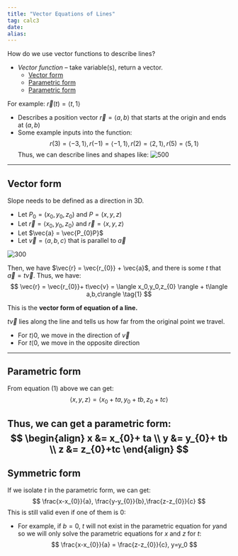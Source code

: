 ```yaml
---
title: "Vector Equations of Lines"
tag: calc3
date: 
alias:
---
```


How do we use vector functions to describe lines?
- *Vector function* – take variable(s), return a vector.
	- [Vector form](Calculus/Vector%20Equations%20of%20Lines.md#Vector%20form)
	- [Parametric form](Calculus/Vector%20Equations%20of%20Lines.md#Parametric%20form)
	- [Parametric form](Calculus/Vector%20Equations%20of%20Lines.md#Parametric%20form)


For example: $\vec{r}(t) = \langle t,1 \rangle$
- Describes a position vector $\vec{r} = \langle a,b\rangle$ that starts at the origin and ends at $(a,b)$
- Some example inputs into the function: $$r(3) = \langle -3,1\rangle, r(-1) = \langle -1,1\rangle, r(2) = \langle 2,1\rangle, r(5)=\langle 5,1\rangle$$
Thus, we can describe lines and shapes like:
![500](Calculus/attachments/Pasted%20image%2020230730003232.png)

---
## Vector form
Slope needs to be defined as a direction in 3D.

- Let $P_{0} = (x_{0}, y_{0}, z_{0})$ and $P=(x,y,z)$
- Let $\vec{r}=\langle x_{0}, y_{0}, z_{0} \rangle$ and $\vec{r} = \langle x,y,z \rangle$
- Let $\vec{a} = \vec{P_{0}P}$
- Let $\vec{v} = \langle a,b,c\rangle$ that is parallel to $\vec{a}$

![300](Calculus/attachments/Pasted%20image%2020230730004200.png)

Then, we have $\vec{r} = \vec{r_{0}} + \vec{a}$, and there is some $t$ that $\vec{a} = t\vec{v}$.
Thus, we have:
$$
\vec{r} = \vec{r_{0}}+ t\vec{v} = \langle x_0,y_0,z_{0} \rangle + t\langle a,b,c\rangle \tag{1}
$$

This is the **vector form of equation of a line.**

$t\vec{v}$ lies along the line and tells us how far from the original point we travel.
- For $t \rangle 0$, we move in the direction of $\vec{v}$
- For $t\langle0$, we move in the opposite direction

---
## Parametric form
From equation $(1)$ above we can get: 
$$
\langle x,y,z\rangle = \langle x_{0}+ ta, y_{0}+tb, z_{0}+tc\rangle
$$

Thus, we can get a **parametric form**:
$$
\begin{align}
x &= x_{0}+ ta \\
y &= y_{0}+ tb \\
z &= z_{0}+tc
\end{align}
$$
---
## Symmetric form
If we isolate $t$ in the parametric form, we can get:
$$
\frac{x-x_{0}}{a}, \frac{y-y_{0}}{b},\frac{z-z_{0}}{c}
$$
This is still valid even if one of them is $0$:
- For example, if $b=0$,  $t$ will not exist in the parametric equation for $y$and so we will only solve the parametric equations for $x$ and $z$ for $t$: 
$$
\frac{x-x_{0}}{a} = \frac{z-z_{0}}{c}, y=y_0
$$
